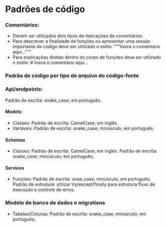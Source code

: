 # Padrões de código
### Comentários:
- Devem ser utilizados dois tipos de marcações de comentários:
- Para descrever a finalidade de funções ou apresentar uma sessão importante do código deve ser utilizado o estilo: """Insira o comentário aqui..."""
- Para explicações diretas dentro do corpo de funções deve ser utilizado o estilo:  # Insira o comentário aqui...

### Padrão de código por tipo de arquivo do código-fonte
### Api/endpoints:
Padrão de escrita: snake_case; em português.

#### Models:
- Classes:
Padrão de escrita: CamelCase; em inglês.
- Variáveis:
Padrão de escrita: snake_case; minúsculo; em português;

#### Schemas
- Classes:
Padrão de escrita: CamelCase; em inglês.
Padrão de escrita: snake_case; minúsculo; em português;

#### Services
- Funções:
Padrão de escrita: snae_case; minúsculo; em português;
Padrão de estrutura: utilizar try/except/finally para estrutura fluxo de execução e controle de erros.

### Modelo de banco de dados e migrations
- Tabelas/Colunas:
Padrão de escrita: snake_case; minúsculo; em português;